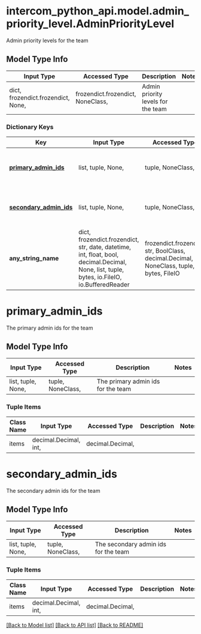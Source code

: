 # intercom_python_api.model.admin_priority_level.AdminPriorityLevel

Admin priority levels for the team

## Model Type Info
Input Type | Accessed Type | Description | Notes
------------ | ------------- | ------------- | -------------
dict, frozendict.frozendict, None,  | frozendict.frozendict, NoneClass,  | Admin priority levels for the team | 

### Dictionary Keys
Key | Input Type | Accessed Type | Description | Notes
------------ | ------------- | ------------- | ------------- | -------------
**[primary_admin_ids](#primary_admin_ids)** | list, tuple, None,  | tuple, NoneClass,  | The primary admin ids for the team | [optional] 
**[secondary_admin_ids](#secondary_admin_ids)** | list, tuple, None,  | tuple, NoneClass,  | The secondary admin ids for the team | [optional] 
**any_string_name** | dict, frozendict.frozendict, str, date, datetime, int, float, bool, decimal.Decimal, None, list, tuple, bytes, io.FileIO, io.BufferedReader | frozendict.frozendict, str, BoolClass, decimal.Decimal, NoneClass, tuple, bytes, FileIO | any string name can be used but the value must be the correct type | [optional]

# primary_admin_ids

The primary admin ids for the team

## Model Type Info
Input Type | Accessed Type | Description | Notes
------------ | ------------- | ------------- | -------------
list, tuple, None,  | tuple, NoneClass,  | The primary admin ids for the team | 

### Tuple Items
Class Name | Input Type | Accessed Type | Description | Notes
------------- | ------------- | ------------- | ------------- | -------------
items | decimal.Decimal, int,  | decimal.Decimal,  |  | 

# secondary_admin_ids

The secondary admin ids for the team

## Model Type Info
Input Type | Accessed Type | Description | Notes
------------ | ------------- | ------------- | -------------
list, tuple, None,  | tuple, NoneClass,  | The secondary admin ids for the team | 

### Tuple Items
Class Name | Input Type | Accessed Type | Description | Notes
------------- | ------------- | ------------- | ------------- | -------------
items | decimal.Decimal, int,  | decimal.Decimal,  |  | 

[[Back to Model list]](../../README.md#documentation-for-models) [[Back to API list]](../../README.md#documentation-for-api-endpoints) [[Back to README]](../../README.md)

